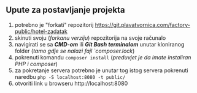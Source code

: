 ## Upute za postavljanje projekta

1. potrebno je "forkati" repozitorij https://git.plavatvornica.com/factory-public/hotel-zadatak
2. skinuti svoju (_forkanu verziju_) repozitorija na svoje računalo
3. navigirati se sa _**CMD-om**_ ili _**Git Bash terminalom**_ unutar kloniranog folder (_tamo gdje se nalazi fajl `composer.lock_)
4. pokrenuti komandu `composer install` (_preduvjet je da imate instaliran PHP i composer_)
5. za pokretanje servera potrebno je unutar tog istog servera pokrenuti naredbu `php -S localhost:8080 -t public/`
6. otvoriti link u browseru http://localhost:8080
